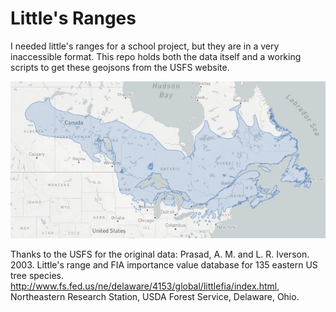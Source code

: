 # Little's Ranges

I needed little's ranges for a school project, but they are in a very inaccessible format. This repo holds both the data itself and a working scripts to get these geojsons from the USFS website.

![Abies Balsamea range](/balsamfir.png?raw=true "Range Map")
























Thanks to the USFS for the original data:
Prasad, A. M. and L. R. Iverson. 2003. Little's range and FIA importance value database for 135 eastern US tree species. http://www.fs.fed.us/ne/delaware/4153/global/littlefia/index.html, Northeastern Research Station, USDA Forest Service, Delaware, Ohio. 
